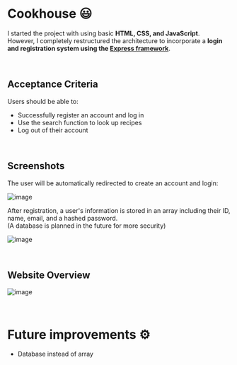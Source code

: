 # Cookhouse 😃

I started the project with using basic __HTML, CSS, and JavaScript__.<br> 
However, I completely restructured the architecture to incorporate a __login and registration system using the [Express framework](https://expressjs.com/de/)__.

<br />

## Acceptance Criteria

Users should be able to:

- Successfully register an account and log in
- Use the search function to look up recipes
- Log out of their account

<br />

## Screenshots
The user will be automatically redirected to create an account and login:

![image](https://github.com/adriianoo/cookhouse/assets/84389909/70b705f6-789e-45d1-b3cf-480fa8482b88)

After registration, a user's information is stored in an array including their ID, name, email, and a hashed password.<br>
(A database is planned in the future for more security)

![image](https://github.com/adriianoo/cookhouse/assets/84389909/71c00643-37ff-4e8e-aa61-03d9d7dbc4f6)

<br />

## Website Overview

![image](https://github.com/adriianoo/cookhouse/assets/84389909/8dd55dfa-e1eb-4470-a396-5ecedcc1d03f)


<br />


# Future improvements ⚙️
- Database instead of array
